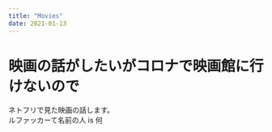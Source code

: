 ```yaml
---
title: "Movies"
date: 2021-01-13
---
```

# 映画の話がしたいがコロナで映画館に行けないので  
ネトフリで見た映画の話します。  
ルファッカーて名前の人 is 何
